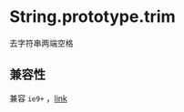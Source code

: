 # String.prototype.trim

去字符串两端空格

## 兼容性

兼容 `ie9+` ，[link](http://kangax.github.io/compat-table/es5/#test-Array.prototype.some)